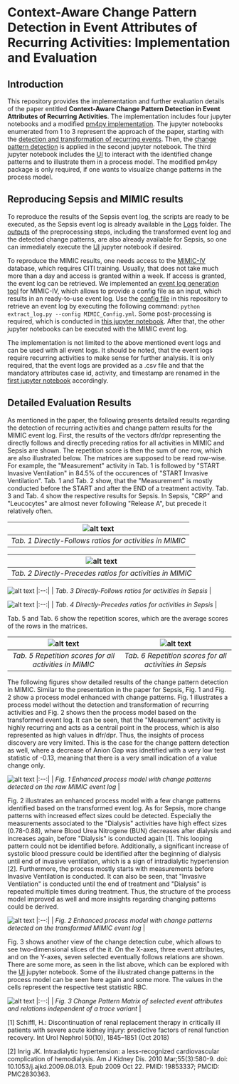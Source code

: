 # Context-Aware Change Pattern Detection in Event Attributes of Recurring Activities: Implementation and Evaluation

## Introduction
This repository provides the implementation and further evaluation details of the paper entitled <b>Context-Aware Change Pattern Detection in Event Attributes of Recurring Activities</b>. The implementation includes four jupyter notebooks and a modified [pm4py implementation](https://github.com/bptlab/Context-Aware-Change-Pattern-Detection/blob/main/pm4py.zip). The jupyter notebooks enumerated from 1 to 3 represent the approach of the paper, starting with the [detection and transformation of recurring events](https://github.com/bptlab/Context-Aware-Change-Pattern-Detection/blob/main/1_Repetitive_Activity_Detection_Context_Identification.ipynb). Then, the [change pattern detection](https://github.com/bptlab/Context-Aware-Change-Pattern-Detection/blob/main/2_Applying_Change_Detection.ipynb) is applied in the second jupyter notebook. The third jupyter notebook includes the [UI](https://github.com/bptlab/Context-Aware-Change-Pattern-Detection/blob/main/3_UI.ipynb) to interact with the identified change patterns and to illustrate them in a process model. The modified pm4py package is only required, if one wants to visualize change patterns in the process model.

## Reproducing Sepsis and MIMIC results
To reproduce the results of the Sepsis event log, the scripts are ready to be executed, as the Sepsis event log is already available in the [Logs](https://github.com/bptlab/Context-Aware-Change-Pattern-Detection/tree/main/Logs) folder. The [outputs](https://github.com/bptlab/Context-Aware-Change-Pattern-Detection/tree/main/Outputs) of the preprocessing steps, including the transformed event log and the detected change patterns, are also already available for Sepsis, so one can immediately execute the [UI](https://github.com/bptlab/Context-Aware-Change-Pattern-Detection/blob/main/3_UI.ipynb) jupyter notebook if desired. 

To reproduce the MIMIC results, one needs access to the [MIMIC-IV](https://mimic.mit.edu/iv/) database, which requires CITI training. Usually, that does not take much more than a day and access is granted within a week. If access is granted, the event log can be retrieved. We implemented an [event log generation tool](https://github.com/bptlab/mimic-log-extraction/tree/main) for MIMIC-IV, which allows to provide a config file as an input, which results in an ready-to-use event log. Use the [config file](https://github.com/bptlab/Context-Aware-Change-Pattern-Detection/blob/main/MIMIC_LOG_CONFIG.yml) in this repository to retrieve an event log by executing the following command: ```python extract_log.py --config MIMIC_Config.yml```. Some post-processing is required, which is conducted in [this jupyter notebook](https://github.com/bptlab/Context-Aware-Change-Pattern-Detection/blob/main/0_MIMIC-IV_Generation.ipynb). After that, the other jupyter notebooks can be executed with the MIMIC event log.

The implementation is not limited to the above mentioned event logs and can be used with all event logs. It should be noted, that the event logs require recurring activities to make sense for further analysis. It is only required, that the event logs are provided as a .csv file and that the mandatory attributes case id, activity, and timestamp are renamed in the [first jupyter notebook](https://github.com/bptlab/Context-Aware-Change-Pattern-Detection/blob/main/1_Repetitive_Activity_Detection_Context_Identification.ipynb) accordingly. 

## Detailed Evaluation Results

As mentioned in the paper, the following presents detailed results regarding the detection of recurring activities and change pattern results for the MIMIC event log. First, the results of the vectors dfr/dpr representing the directly follows and directly preceding ratios for all activities in MIMIC and Sepsis are shown. The repetition score is then the sum of one row, which are also illustrated below. The matrices are supposed to be read row-wise. For example, the "Measurement" activity in Tab. 1 is followed by "START Invasive Ventilation" in 84.5% of the occurences of "START Invasive Ventilation". Tab. 1 and Tab. 2 show, that the "Measurement" is mostly conducted before the START and after the END of a treatment activity. Tab. 3 and Tab. 4 show the respective results for Sepsis. In Sepsis, "CRP" and "Leucocytes" are almost never following "Release A", but precede it relatively often.


|![alt text](https://github.com/bptlab/Context-Aware-Change-Pattern-Detection/blob/main/Evaluation/dfr_MIMIC.PNG?raw=true)|
|:--:| 
| *Tab. 1 Directly-Follows ratios for activities in MIMIC* |

|![alt text](https://github.com/bptlab/Context-Aware-Change-Pattern-Detection/blob/main/Evaluation/dpr_MIMIC.PNG?raw=true)|
|:--:| 
| *Tab. 2 Directly-Precedes ratios for activities in MIMIC* |

![alt text](https://github.com/bptlab/Context-Aware-Change-Pattern-Detection/blob/main/Evaluation/dfr_Sepsis.PNG?raw=true)
|:--:| 
| *Tab. 3 Directly-Follows ratios for activities in Sepsis* |

![alt text](https://github.com/bptlab/Context-Aware-Change-Pattern-Detection/blob/main/Evaluation/dpr_Sepsis.PNG?raw=true)
|:--:| 
| *Tab. 4 Directly-Precedes ratios for activities in Sepsis* |

Tab. 5 and Tab. 6 show the repetition scores, which are the average scores of the rows in the matrices.

![alt text](https://github.com/bptlab/Context-Aware-Change-Pattern-Detection/blob/main/Evaluation/rep_score_MIMIC.PNG?raw=true)|![alt text](https://github.com/bptlab/Context-Aware-Change-Pattern-Detection/blob/main/Evaluation/rep_score_Sepsis.PNG?raw=true)
:-------------------------:|:-------------------------:
 *Tab. 5 Repetition scores for all activities in MIMIC* | *Tab. 6 Repetition scores for all activities in Sepsis* 

The following figures show detailed results of the change pattern detection in MIMIC. Similar to the presentation in the paper for Sepsis, Fig. 1 and Fig. 2 show a process model enhanced with change patterns. Fig. 1 illustrates a process model without the detection and transformation of recurring activities and Fig. 2 shows then the process model based on the transformed event log. It can be seen, that the "Measurement" activity is highly recurring and acts as a centrail point in the process, which is also represented as high values in dfr/dpr. Thus, the insights of process discovery are very limited. This is the case for the change pattern detection as well, where a decrease of Anion Gap was idnetified with a very low test statistic of -0.13, meaning that there is a very small indication of a value change only. 


![alt text](https://github.com/bptlab/Context-Aware-Change-Pattern-Detection/blob/main/Evaluation/MIMIC_PM_RAW.png?raw=true)
|:--:| 
| *Fig. 1 Enhanced process model with change patterns detected on the raw MIMIC event log* |

Fig. 2 illustrates an enhanced process model with a few change patterns identified based on the transformed event log. As for Sepsis, more change patterns with increased effect sizes could be detected. Especially the measurements associated to the "Dialysis" activities have high effect sizes (0.78-0.88), where Blood Urea Nitrogene (BUN) decreases after dialysis and increases again, before "Dialysis" is conducted again [1]. This looping pattern could not be identified before. Additionally, a significant increase of systolic blood pressure could be identified after the beginning of dialysis until end of invasive ventilation, which is a sign of intradialytic hypertension [2]. Furthermore, the process mostly starts with measurements before Invasive Ventilation is conducted. It can also be seen, that "Invasive Ventilation" is conducted until the end of treatment and "Dialysis" is repeated multiple times during treatment. Thus, the structure of the process model improved as well and more insights regarding changing patterns could be derived. 

![alt text](https://github.com/bptlab/Context-Aware-Change-Pattern-Detection/blob/main/Evaluation/MIMIC_PM.png?raw=true)
|:--:| 
| *Fig. 2 Enhanced process model with change patterns detected on the transformed MIMIC event log* |

Fig. 3 shows another view of the change detection cube, which allows to see two-dimensional slices of the it. On the X-axes, three event attributes, and on the Y-axes, seven selected eventually follows relations are shown. There are some more, as seen in the list above, which can be explored with the [UI](https://github.com/bptlab/Context-Aware-Change-Pattern-Detection/blob/main/3_UI.ipynb) jupyter notebook. Some of the illustrated change patterns in the process model can be seen here again and some more. The values in the cells represent the respective test statistic RBC. 

![alt text](https://github.com/bptlab/Context-Aware-Change-Pattern-Detection/blob/main/Evaluation/matrix_MIMIC.PNG?raw=true)
|:--:| 
| *Fig. 3 Change Pattern Matrix of selected event attributes and relations independent of a trace variant* |


[1] Schiffl, H.: Discontinuation of renal replacement therapy in critically ill patients
with severe acute kidney injury: predictive factors of renal function recovery. Int
Urol Nephrol 50(10), 1845–1851 (Oct 2018)

[2] Inrig JK. Intradialytic hypertension: a less-recognized cardiovascular complication of hemodialysis. Am J Kidney Dis. 2010 Mar;55(3):580-9. doi: 10.1053/j.ajkd.2009.08.013. Epub 2009 Oct 22. PMID: 19853337; PMCID: PMC2830363.
